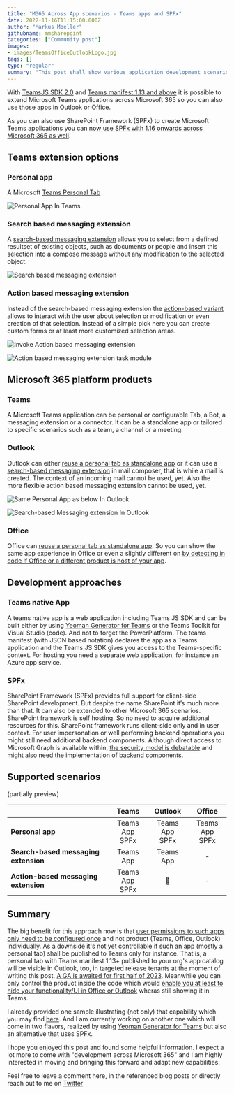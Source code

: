 ```yaml
---
title: "M365 Across App scenarios - Teams apps and SPFx"
date: 2022-11-16T11:15:00.000Z
author: "Markus Moeller"
githubname: mmsharepoint
categories: ["Community post"]
images:
- images/TeamsOfficeOutlookLogo.jpg
tags: []
type: "regular"
summary: "This post shall show various application development scenarios that can be used across different products inside Microsoft 365. The basis for this can either be SharePoint Framework (SPFx) or Teams application development."
---
```


With [TeamsJS SDK 2.0](https://learn.microsoft.com/microsoftteams/platform/tabs/how-to/using-teams-client-sdk?view=msteams-client-js-latest&tabs=javascript%2Cmanifest-teams-toolkit#whats-new-in-teamsjs-version-20&WT.mc_id=M365-MVP-5004617) and [Teams manifest 1.13 and above](https://learn.microsoft.com/microsoftteams/platform/resources/schema/manifest-schema&WT.mc_id=M365-MVP-5004617) it is possible to extend Microsoft Teams applications across Microsoft 365 so you can also use  those apps in Outlook or Office.

As you can also use SharePoint Framework (SPFx) to create Microsoft Teams applications you can [now use SPFx with 1.16 onwards across Microsoft 365 as well](https://learn.microsoft.com/sharepoint/dev/spfx/office/overview&WT.mc_id=M365-MVP-5004617).

## Teams extension options

### Personal app

A Microsoft [Teams Personal Tab](https://learn.microsoft.com/microsoftteams/platform/tabs/how-to/create-personal-tab?view=msteams-client-js-latest&pivots=node-java-script&WT.mc_id=M365-MVP-5004617)

![Personal App In Teams](images/PersonalAppInActionInTeams.png)

### Search based messaging extension

A [search-based messaging extension](https://learn.microsoft.com/microsoftteams/platform/messaging-extensions/how-to/search-commands/define-search-command?view=msteams-client-js-latest&WT.mc_id=M365-MVP-5004617) allows you to select from a defined resultset of existing objects, such as documents or people and insert this selection into a compose message without any modification to the selected object.

![Search based messaging extension](images/SearchBasedMessagingExtension.png)

### Action based messaging extension

Instead of the search-based messaging extension the [action-based variant](https://learn.microsoft.com/microsoftteams/platform/messaging-extensions/how-to/action-commands/define-action-command?view=msteams-client-js-latest&WT.mc_id=M365-MVP-5004617) allows to interact with the user about selection or modification or even creation of that selection. Instead of a simple pick here you can create custom forms or at least more customized selection areas.

![Invoke Action based messaging extension](images/ActionBasedMessagingExtensionInvoke.png)

![Action based messaging extension task module](images/ActionBasedMessagingExtensionSelectTaskModule.png)

## Microsoft 365 platform products

### Teams

A Microsoft Teams application can be personal or configurable Tab, a Bot, a messaging extension or a connector. It can be a standalone app or tailored to specific scenarios such as a team, a channel or a meeting.

### Outlook

Outlook can either [reuse a personal tab as standalone app](https://learn.microsoft.com/microsoftteams/platform/m365-apps/extend-m365-teams-personal-tab?view=msteams-client-js-latest&tabs=manifest-teams-toolkit&WT.mc_id=M365-MVP-5004617) or it can use a [search-based messaging extension](https://learn.microsoft.com/microsoftteams/platform/m365-apps/extend-m365-teams-message-extension?view=msteams-client-js-latest&tabs=manifest-teams-toolkit&WT.mc_id=M365-MVP-5004617) in mail composer, that is while a mail is created. The context of an incoming mail cannot be used, yet. Also the more flexible action based messaging extension cannot be used, yet.

![Same Personal App as below In Outlook](images/PersonalAppInActionInOutlook.png)

![Search-based Messaging extension In Outlook](images/outlook-web-compose-more-apps.png)

### Office

Office can [reuse a personal tab as standalone app](https://learn.microsoft.com/microsoftteams/platform/m365-apps/extend-m365-teams-personal-tab?view=msteams-client-js-latest&tabs=manifest-teams-toolkit&WT.mc_id=M365-MVP-5004617). So you can show the same app experience in Office or even a slightly different on [by detecting in code if Office or a different product is host of your app](https://mmsharepoint.wordpress.com/2022/08/31/extend-teams-apps-to-m365-with-sso-the-right-way/#distinct-host).


## Development approaches

### Teams native App

A teams native app is a web application including Teams JS SDK and can be built either by using [Yeoman Generator for Teams](https://pnp.github.io/generator-teams/) or the Teams Toolkit for Visual Studio (code). And not to forget the PowerPlatform. The teams manifest (with JSON based notation) declares the app as a Teams application and the Teams JS SDK gives you access to the Teams-specific context. For hosting you need a separate web application, for instance an Azure app service. 

### SPFx

SharePoint Framework (SPFx) provides full support for client-side SharePoint development. But despite the name SharePoint it’s much more than that. It can also be extended to other Microsoft 365 scenarios. SharePoint framework is self hosting. So no need to acquire additional resources for this. SharePoint framework runs client-side only and in user context. For user impersonation  or well performing backend operations you might still need additional backend components. Although direct access to Microsoft Graph is available within, [the security model is debatable](https://pnp.github.io/blog/post/microsoft-365-development-security/#spfx-3rd-party-api-and-issues) and might also need the implementation of backend components.

## Supported scenarios

(partially preview)

&nbsp;|Teams|Outlook|Office
-|:-----:|:-------:|:------:
**Personal app**|Teams App <br /> SPFx|Teams App <br /> SPFx|Teams App <br /> SPFx
**Search-based messaging extension**|Teams App|Teams App|-
**Action-based messaging extension**|Teams App <br /> SPFx| :pray: |-

## Summary

The big benefit for this approach now is that [user permissions to such apps only need to be configured once](https://learn.microsoft.com/microsoftteams/platform/m365-apps/publish&WT.mc_id=M365-MVP-5004617) and not product (Teams, Office, Outlook) individually. As a downside it's not yet controllable if such an app (mostly a personal tab) shall be published to Teams only for instance. That is, a personal tab with Teams manifest 1.13+ published to your org's app catalog will be visible in Outlook, too, in targeted release tenants at the moment of writing this post. [A GA is awaited for first half of 2023](https://learn.microsoft.com/sharepoint/dev/spfx/office/overview&WT.mc_id=M365-MVP-5004617).
Meanwhile you can only control the product inside the code which would [enable you at least to hide your functionality/UI in Office or Outlook](https://mmsharepoint.wordpress.com/2022/08/31/extend-teams-apps-to-m365-with-sso-the-right-way/#distinct-host) wheras still showing it in Teams.

I already provided one sample illustrating (not only) that capability which you may find [here](https://mmsharepoint.wordpress.com/2022/08/31/extend-teams-apps-to-m365-with-sso-the-right-way/). And I am currently working on another one which will come in two flavors, realized by using [Yeoman Generator for Teams](https://pnp.github.io/generator-teams/) but also an alternative that uses SPFx.

I hope you enjoyed this post and found some helpful information. I expect a lot more to come with "development across Microsoft 365" and I am highly interested in moving and bringing this forward and adapt new capabilities.

Feel free to leave a comment here, in the referenced blog posts or directly reach out to me on [Twitter](https://twitter.com/moeller2_0/)
